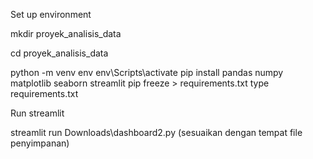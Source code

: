 Set up environment

mkdir proyek_analisis_data
<p>cd proyek_analisis_data</p>

python -m venv env
env\Scripts\activate
pip install pandas numpy matplotlib seaborn streamlit
pip freeze > requirements.txt
type requirements.txt 

Run streamlit 

streamlit run Downloads\dashboard2.py
(sesuaikan dengan tempat file penyimpanan)
